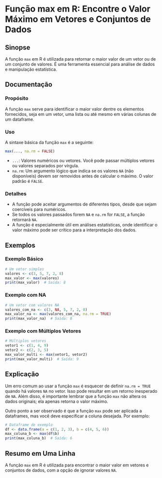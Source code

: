 <!--
Meta Description: # Função max em R: Encontre o Valor Máximo em Vetores e Conjuntos de Dados ## Sinopse A função `max` em R é utilizada para retornar o maior valor de u...
Meta Keywords: max, função, valores, valor, vetores
-->

# Função max em R: Encontre o Valor Máximo em Vetores e Conjuntos de Dados

## Sinopse
A função `max` em R é utilizada para retornar o maior valor de um vetor ou de um conjunto de valores. É uma ferramenta essencial para análise de dados e manipulação estatística.

## Documentação
### Propósito
A função `max` serve para identificar o maior valor dentre os elementos fornecidos, seja em um vetor, uma lista ou até mesmo em várias colunas de um dataframe.

### Uso
A sintaxe básica da função `max` é a seguinte:

```R
max(..., na.rm = FALSE)
```
- `...`: Valores numéricos ou vetores. Você pode passar múltiplos vetores ou valores separados por vírgula.
- `na.rm`: Um argumento lógico que indica se os valores `NA` (não disponíveis) devem ser removidos antes de calcular o máximo. O valor padrão é `FALSE`.

### Detalhes
- A função pode aceitar argumentos de diferentes tipos, desde que sejam coercíveis para numéricos.
- Se todos os valores passados forem `NA` e `na.rm` for `FALSE`, a função retornará `NA`.
- A função é especialmente útil em análises estatísticas, onde identificar o valor máximo pode ser crítico para a interpretação dos dados.

## Exemplos
### Exemplo Básico
```R
# Um vetor simples
valores <- c(3, 5, 7, 2, 8)
max_valor <- max(valores)
print(max_valor)  # Saída: 8
```

### Exemplo com NA
```R
# Um vetor com valores NA
valores_com_na <- c(3, NA, 5, 7, 2, 8)
max_valor_na <- max(valores_com_na, na.rm = TRUE)
print(max_valor_na)  # Saída: 8
```

### Exemplo com Múltiplos Vetores
```R
# Múltiplos vetores
vetor1 <- c(1, 4, 9)
vetor2 <- c(2, 3, 5)
max_valor_multi <- max(vetor1, vetor2)
print(max_valor_multi)  # Saída: 9
```

## Explicação
Um erro comum ao usar a função `max` é esquecer de definir `na.rm = TRUE` quando há valores `NA` no vetor. Isso pode resultar em um retorno inesperado de `NA`. Além disso, é importante lembrar que a função `max` não altera os dados originais; ela apenas retorna o valor máximo.

Outro ponto a ser observado é que a função `max` pode ser aplicada a dataframes, mas você deve especificar a coluna desejada. Por exemplo:

```R
# Dataframe de exemplo
df <- data.frame(a = c(1, 2, 3), b = c(4, 5, 6))
max_coluna_b <- max(df$b)
print(max_coluna_b)  # Saída: 6
```

## Resumo em Uma Linha
A função `max` em R é utilizada para encontrar o maior valor em vetores e conjuntos de dados, com a opção de ignorar valores `NA`.